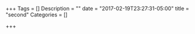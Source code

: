 +++
Tags = []
Description = ""
date = "2017-02-19T23:27:31-05:00"
title = "second"
Categories = []

+++

